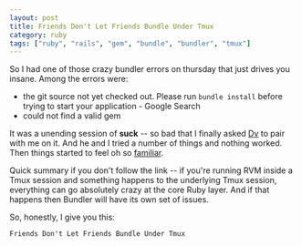 ```yaml
---
layout: post
title: Friends Don't Let Friends Bundle Under Tmux
category: ruby
tags: ["ruby", "rails", "gem", "bundle", "bundler", "tmux"]
---
```

So I had one of those crazy bundler errors on thursday that just drives you insane.  Among the errors were:

* the git source not yet checked out. Please run `bundle install` before trying to start your application - Google Search
* could not find a valid gem

It was a unending session of **suck** -- so bad that I finally asked [Dv](http://www.dasari.me) to pair with me on it. And he and I tried a number of things and nothing worked.  Then things started to feel oh so [familiar](https://fuzzygroup.github.io/blog/ruby/2016/10/15/brew-xz-and-nokogiri-and-tmux-an-unmitigated-disaster.html).

Quick summary if you don't follow the link -- if you're running RVM inside a Tmux session and something happens to the underlying Tmux session, everything can go absolutely crazy at the core Ruby layer.  And if that happens then Bundler will have its own set of issues.

So, honestly, I give you this:

    Friends Don't Let Friends Bundle Under Tmux

